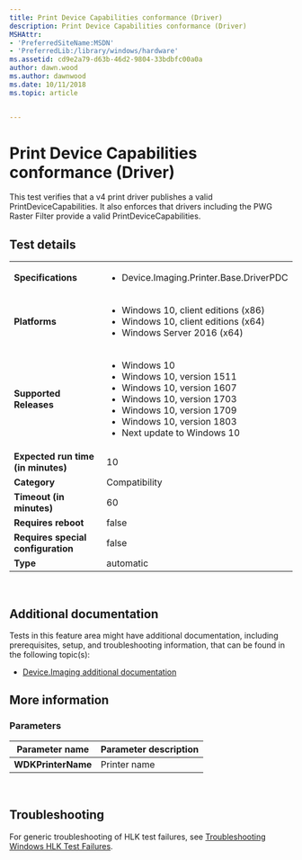 ```yaml
---
title: Print Device Capabilities conformance (Driver)
description: Print Device Capabilities conformance (Driver)
MSHAttr:
- 'PreferredSiteName:MSDN'
- 'PreferredLib:/library/windows/hardware'
ms.assetid: cd9e2a79-d63b-46d2-9804-33bdbfc00a0a
author: dawn.wood
ms.author: dawnwood
ms.date: 10/11/2018
ms.topic: article


---
```


# <span id="p_hlk_test.ded78f66-a9ea-45d2-9f21-89d8ff2c87fd"></span>Print Device Capabilities conformance (Driver)


This test verifies that a v4 print driver publishes a valid PrintDeviceCapabilities. It also enforces that drivers including the PWG Raster Filter provide a valid PrintDeviceCapabilities.

## Test details
|||
|---|---|
| **Specifications**  | <ul><li>Device.Imaging.Printer.Base.DriverPDC</li></ul> |  
| **Platforms**   | <ul><li>Windows 10, client editions (x86)</li><li>Windows 10, client editions (x64)</li><li>Windows Server 2016 (x64)</li></ul> |
| **Supported Releases** | <ul><li>Windows 10</li><li>Windows 10, version 1511</li><li>Windows 10, version 1607</li><li>Windows 10, version 1703</li><li>Windows 10, version 1709</li><li>Windows 10, version 1803</li><li>Next update to Windows 10</li></ul> |
|**Expected run time (in minutes)**| 10 |
|**Category**| Compatibility |
|**Timeout (in minutes)**| 60 |
|**Requires reboot**| false |
|**Requires special configuration**| false |
|**Type**| automatic |

 

## <span id="Additional_documentation"></span><span id="additional_documentation"></span><span id="ADDITIONAL_DOCUMENTATION"></span>Additional documentation


Tests in this feature area might have additional documentation, including prerequisites, setup, and troubleshooting information, that can be found in the following topic(s):

-   [Device.Imaging additional documentation](device-imaging-additional-documentation.md)

## <span id="More_information"></span><span id="more_information"></span><span id="MORE_INFORMATION"></span>More information


### <span id="Parameters"></span><span id="parameters"></span><span id="PARAMETERS"></span>Parameters

| Parameter name     | Parameter description |
|--------------------|-----------------------|
| **WDKPrinterName** | Printer name          |

 

## <span id="Troubleshooting"></span><span id="troubleshooting"></span><span id="TROUBLESHOOTING"></span>Troubleshooting


For generic troubleshooting of HLK test failures, see [Troubleshooting Windows HLK Test Failures](..\user\troubleshooting-windows-hlk-test-failures.md).

 

 






